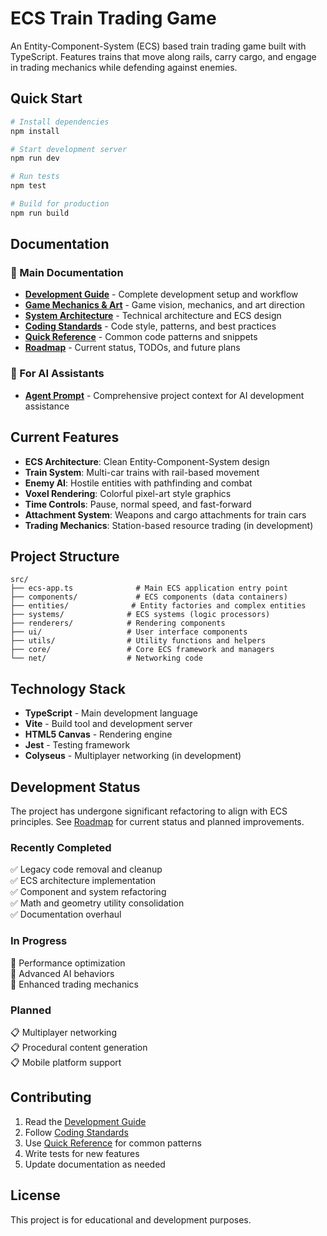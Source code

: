 # ECS Train Trading Game

An Entity-Component-System (ECS) based train trading game built with TypeScript. Features trains that move along rails, carry cargo, and engage in trading mechanics while defending against enemies.

## Quick Start

```bash
# Install dependencies
npm install

# Start development server
npm run dev

# Run tests
npm test

# Build for production
npm run build
```

## Documentation

### 📖 Main Documentation
- **[Development Guide](docs/DEVELOPMENT_GUIDE.md)** - Complete development setup and workflow
- **[Game Mechanics & Art](docs/GAME_MECHANICS_AND_ART.md)** - Game vision, mechanics, and art direction
- **[System Architecture](docs/SYSTEM_ARCHITECTURE.md)** - Technical architecture and ECS design
- **[Coding Standards](docs/CODING_STANDARDS.md)** - Code style, patterns, and best practices
- **[Quick Reference](docs/QUICK_REFERENCE.md)** - Common code patterns and snippets
- **[Roadmap](docs/ROADMAP.md)** - Current status, TODOs, and future plans

### 🤖 For AI Assistants
- **[Agent Prompt](docs/AGENT_PROMPT.md)** - Comprehensive project context for AI development assistance

## Current Features

- **ECS Architecture**: Clean Entity-Component-System design
- **Train System**: Multi-car trains with rail-based movement
- **Enemy AI**: Hostile entities with pathfinding and combat
- **Voxel Rendering**: Colorful pixel-art style graphics
- **Time Controls**: Pause, normal speed, and fast-forward
- **Attachment System**: Weapons and cargo attachments for train cars
- **Trading Mechanics**: Station-based resource trading (in development)

## Project Structure
```
src/
├── ecs-app.ts              # Main ECS application entry point
├── components/             # ECS components (data containers)
├── entities/              # Entity factories and complex entities
├── systems/              # ECS systems (logic processors)
├── renderers/            # Rendering components
├── ui/                   # User interface components
├── utils/                # Utility functions and helpers
├── core/                 # Core ECS framework and managers
└── net/                  # Networking code
```

## Technology Stack

- **TypeScript** - Main development language
- **Vite** - Build tool and development server
- **HTML5 Canvas** - Rendering engine
- **Jest** - Testing framework
- **Colyseus** - Multiplayer networking (in development)

## Development Status

The project has undergone significant refactoring to align with ECS principles. See [Roadmap](docs/ROADMAP.md) for current status and planned improvements.

### Recently Completed
✅ Legacy code removal and cleanup  
✅ ECS architecture implementation  
✅ Component and system refactoring  
✅ Math and geometry utility consolidation  
✅ Documentation overhaul  

### In Progress
🔄 Performance optimization  
🔄 Advanced AI behaviors  
🔄 Enhanced trading mechanics  

### Planned
📋 Multiplayer networking  
📋 Procedural content generation  
📋 Mobile platform support  

## Contributing

1. Read the [Development Guide](docs/DEVELOPMENT_GUIDE.md)
2. Follow [Coding Standards](docs/CODING_STANDARDS.md)
3. Use [Quick Reference](docs/QUICK_REFERENCE.md) for common patterns
4. Write tests for new features
5. Update documentation as needed

## License

This project is for educational and development purposes.